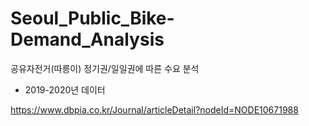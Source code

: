 # Seoul_Public_Bike-Demand_Analysis
공유자전거(따릉이) 정기권/일일권에 따른 수요 분석

- 2019-2020년 데이터

https://www.dbpia.co.kr/Journal/articleDetail?nodeId=NODE10671988
